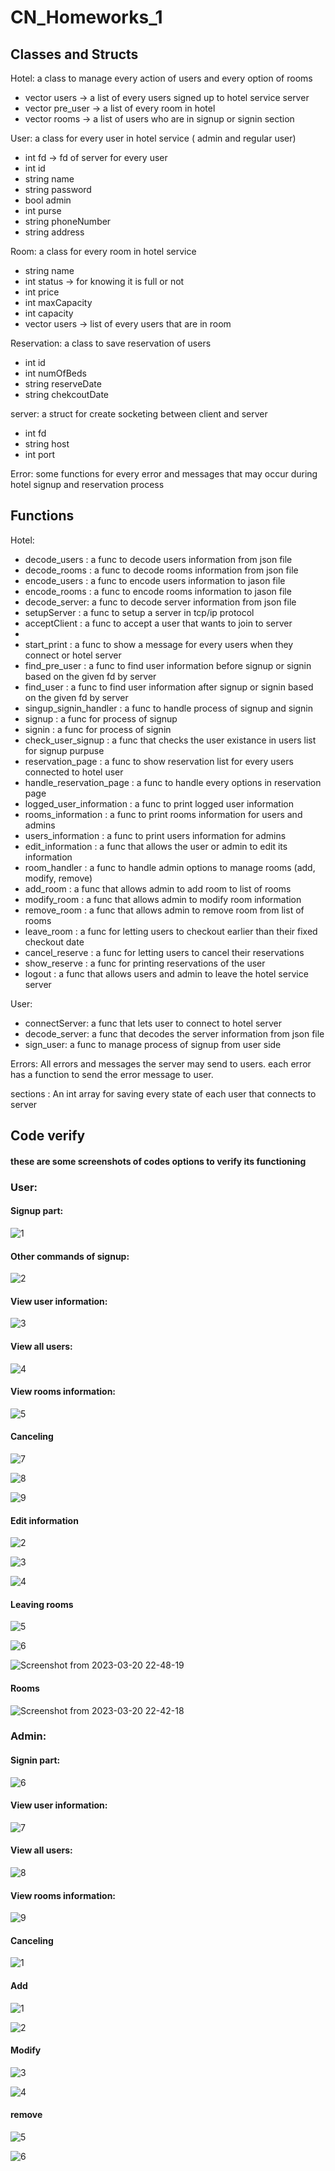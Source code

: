 # CN_Homeworks_1

## Classes and Structs
  Hotel:  a class to manage every action of users and every option of rooms <br />
  
   * vector <User> users ->    a list of every users signed up to hotel service server<br />
   * vector <User> pre_user ->    a list of every room in hotel <br />
   * vector <Room> rooms ->     a list of users who are in signup or signin section<br />
  
  User: a class for every user in hotel service ( admin and regular user)<br />
   * int fd ->    fd of server for every user
   * int id
   * string name
   * string password
   * bool admin
   * int purse
   * string phoneNumber
   * string address
  
  Room: a class for every room in hotel service <br />
   * string name
   * int status -> for knowing it is full or not
   * int price
   * int maxCapacity
   * int capacity 
   * vector <Reservation> users -> list of every users that are in room
  
  Reservation: a class to save reservation of users
   * int id
   * int numOfBeds
   * string reserveDate
   * string chekcoutDate
  
  server: a struct for create socketing between client and server
   * int fd
   * string host
   * int port
  
  Error: some functions for every error and messages that may occur during hotel signup and reservation process
  
  
## Functions
  Hotel:
   * decode_users : a func to decode users information from json file
   * decode_rooms : a func to decode rooms information from json file
   * encode_users : a func to encode users information to jason file
   * encode_rooms : a func to encode rooms information to jason file
   * decode_server: a func to decode server information from json file
   * setupServer : a func to setup a server in tcp/ip protocol
   * acceptClient : a func to accept a user that wants to join to server
   * 
   * start_print : a func to show a message for every users when they connect or hotel server
   * find_pre_user : a func to find user information before signup or signin based on the given fd by server
   * find_user : a func to find user information after signup or signin based on the given fd by server
   * singup_signin_handler : a func to handle process of signup and signin
   * signup : a func for process of signup
   * signin : a func for process of signin
   * check_user_signup : a func that checks the user existance in users list for signup purpuse
   * reservation_page : a func to show reservation list for every users connected to hotel user
   * handle_reservation_page : a func to handle every options in reservation page
   * logged_user_information : a func to print logged user information
   * rooms_information : a func to print rooms information for users and admins
   * users_information : a func to print users information for admins
   * edit_information : a func that allows the user or admin to edit its information
   * room_handler : a func to handle admin options to manage rooms (add, modify, remove)
   * add_room : a func that allows admin to add room to list of rooms
   * modify_room : a func that allows admin to modify room information
   * remove_room : a func that allows admin to remove room from list of rooms
   * leave_room : a func for letting users to checkout earlier than their fixed checkout date
   * cancel_reserve : a func for letting users to cancel their reservations
   * show_reserve : a func for printing reservations of the user
   * logout : a func that allows users and admin to leave the hotel service server

User:
   * connectServer: a func that lets user to connect to hotel server
   * decode_server: a func that decodes the server information from json file
   * sign_user: a func to manage process of signup from user side

Errors: All errors and messages the server may send to users. each error has a function to send the error message to user.<br />

sections : An int array for saving every state of each user that connects to server

## Code verify
#### these are some screenshots of codes options to verify its functioning 
### User:
#### Signup part:

![1](https://user-images.githubusercontent.com/88041997/226328386-f2410ce7-a84d-4d1f-adc5-2258e14af768.png)

#### Other commands of signup:

![2](https://user-images.githubusercontent.com/88041997/226328400-90918d1b-64bb-42eb-9f16-ea92040fb441.png)

#### View user information:

![3](https://user-images.githubusercontent.com/88041997/226328412-22d1a7a6-075b-4d83-ab98-9d97575ad2e8.png)

#### View all users: 

![4](https://user-images.githubusercontent.com/88041997/226328425-466f479a-5910-422b-a527-c88794c50d7d.png)

#### View rooms information:

![5](https://user-images.githubusercontent.com/88041997/226328442-dfe2d5ef-6180-4dcf-98ff-27a09cb43b85.png)

#### Canceling

![7](https://user-images.githubusercontent.com/88041997/226441928-bd16ef8e-e4a8-4f0f-9422-efb58ade6c08.png)

![8](https://user-images.githubusercontent.com/88041997/226441925-7a2950c5-1beb-4cad-8be3-5a0f4d05f713.png)

![9](https://user-images.githubusercontent.com/88041997/226441916-b1b21a58-0c8a-486b-94b6-54cc328c9ee5.png)


#### Edit information

![2](https://user-images.githubusercontent.com/88041997/226438744-97bf3eee-e0a4-47ec-9d1b-5e8579b599bf.png)

![3](https://user-images.githubusercontent.com/88041997/226438713-d1bd6021-73a2-474e-b72c-7006e5209eae.png)

![4](https://user-images.githubusercontent.com/88041997/226438711-112dc5c7-fcb4-45a3-a4e3-7eac673f6ccb.png)

#### Leaving rooms

![5](https://user-images.githubusercontent.com/88041997/226438706-7bae51e3-8029-460f-bc09-bdf5f22d9b27.png)

![6](https://user-images.githubusercontent.com/88041997/226438682-1ad96595-07ae-44fd-83d1-cffb275d035f.png)

![Screenshot from 2023-03-20 22-48-19](https://user-images.githubusercontent.com/88041997/226443739-a1136a59-2216-47c3-a0e0-0f512be28545.png)

#### Rooms

![Screenshot from 2023-03-20 22-42-18](https://user-images.githubusercontent.com/88041997/226442326-2c498b34-d497-4dc0-bb46-15022c1693a9.png)

### Admin:

#### Signin part:

![6](https://user-images.githubusercontent.com/88041997/226328987-6b0e0bf1-f84a-449d-80a8-32277a2197a8.png)

#### View user information:

![7](https://user-images.githubusercontent.com/88041997/226328999-78e52566-7d28-44fe-9b55-32958a3af895.png)

#### View all users:

![8](https://user-images.githubusercontent.com/88041997/226329029-67cbd851-a64e-4a55-8232-a8cc76615eb5.png)

#### View rooms information:

![9](https://user-images.githubusercontent.com/88041997/226329053-1334ac09-dc50-48ba-ac1c-88b9c8346cc5.png)

#### Canceling

![1](https://user-images.githubusercontent.com/88041997/226438745-2b5c6d6f-45a4-4588-beed-9fea474b80ee.png)

#### Add

![1](https://user-images.githubusercontent.com/88041997/226441962-d0e6644e-c29d-4077-a931-5d854411dcc4.png)

![2](https://user-images.githubusercontent.com/88041997/226441956-d82c0ab0-39fb-4b5c-a98e-97181398c23f.png)



#### Modify

![3](https://user-images.githubusercontent.com/88041997/226441950-6e0a553f-6ad4-451e-a00e-2c3d7e182b88.png)

![4](https://user-images.githubusercontent.com/88041997/226441944-79acc9dd-21ce-4b02-8eee-4847389a24b8.png)


#### remove

![5](https://user-images.githubusercontent.com/88041997/226441939-75efadd4-7e78-4bd0-b36b-27f8579c728a.png)

![6](https://user-images.githubusercontent.com/88041997/226441936-172f0fdb-21d2-4937-81e7-b78b1bca4d3e.png)


